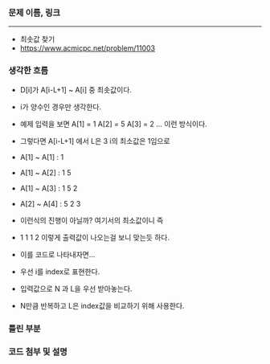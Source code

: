 ### 문제 이름, 링크
---
- 최솟값 찾기
- https://www.acmicpc.net/problem/11003

### 생각한 흐름
- D[i]가 A[i-L+1] ~ A[i] 중 최솟값이다.
- i가 양수인 경우만 생각한다.
- 예제 입력을 보면 A[1] = 1 A[2] = 5 A[3] = 2 ... 이런 방식이다.
- 그렇다면 A[i-L+1] 에서 L은 3 i의 최소값은 1임으로 
- A[1] ~ A[1] : 1
- A[1] ~ A[2] : 1 5
- A[1] ~ A[3] : 1 5 2
- A[2] ~ A[4] : 5 2 3

- 이런식의 진행이 아닐까? 여기서의 최소값이니 즉
- 1 1 1 2 이렇게 출력값이 나오는걸 보니 맞는듯 하다.
- 이를 코드로 나타내자면...
- 우선 i를 index로 표현한다.
- 입력값으로 N 과 L을 우선 받아놓는다.
- N만큼 반복하고 L은 index값을 비교하기 위해 사용한다.


### 틀린 부분

### 코드 첨부 및 설명